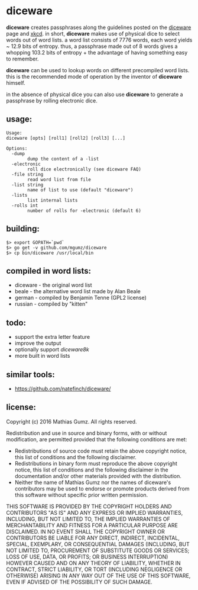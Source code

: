 # diceware

**diceware** creates passphrases along the guidelines posted on the [diceware]
page and [xkcd]. in short, **diceware** makes use of physical dice to select
words out of word lists. a word list consists of 7776 words, each word yields ~
12.9 bits of entropy. thus, a passphrase made out of 8 words gives a whopping
103.2 bits of entropy + the advantage of having something easy to remember.

**diceware** can be used to lookup words on different precompiled word lists.
this is the recommended mode of operation by the inventor of **diceware**
himself.

in the absence of physical dice you can also use **diceware** to generate a
passphrase by rolling electronic dice.

## usage:

    Usage:
    diceware [opts] [roll1] [roll2] [roll3] [...]

    Options:
      -dump
            dump the content of a -list
      -electronic
            roll dice electronically (see diceware FAQ)
      -file string
            read word list from file
      -list string
            name of list to use (default "diceware")
      -lists
            list internal lists
      -rolls int
            number of rolls for -electronic (default 6)


## building:

    $> export GOPATH=`pwd`
    $> go get -v github.com/mgumz/diceware
    $> cp bin/diceware /usr/local/bin

## compiled in word lists:

* diceware - the original word list
* beale - the alternative word list made by Alan Beale
* german - compiled by Benjamin Tenne (GPL2 license)
* russian - compiled by "kitten"

## todo:

* support the extra letter feature
* improve the output
* optionally support *diceware8k*
* more built in word lists

## similar tools:

* https://github.com/natefinch/diceware/


## license:

Copyright (c) 2016 Mathias Gumz. All rights reserved.

Redistribution and use in source and binary forms, with or without
modification, are permitted provided that the following conditions are
met:

   * Redistributions of source code must retain the above copyright
notice, this list of conditions and the following disclaimer.
   * Redistributions in binary form must reproduce the above
copyright notice, this list of conditions and the following disclaimer
in the documentation and/or other materials provided with the
distribution.
   * Neither the name of Mathias Gumz nor the names of diceware's
contributors may be used to endorse or promote products derived from
this software without specific prior written permission.

THIS SOFTWARE IS PROVIDED BY THE COPYRIGHT HOLDERS AND CONTRIBUTORS
"AS IS" AND ANY EXPRESS OR IMPLIED WARRANTIES, INCLUDING, BUT NOT
LIMITED TO, THE IMPLIED WARRANTIES OF MERCHANTABILITY AND FITNESS FOR
A PARTICULAR PURPOSE ARE DISCLAIMED. IN NO EVENT SHALL THE COPYRIGHT
OWNER OR CONTRIBUTORS BE LIABLE FOR ANY DIRECT, INDIRECT, INCIDENTAL,
SPECIAL, EXEMPLARY, OR CONSEQUENTIAL DAMAGES (INCLUDING, BUT NOT
LIMITED TO, PROCUREMENT OF SUBSTITUTE GOODS OR SERVICES; LOSS OF USE,
DATA, OR PROFITS; OR BUSINESS INTERRUPTION) HOWEVER CAUSED AND ON ANY
THEORY OF LIABILITY, WHETHER IN CONTRACT, STRICT LIABILITY, OR TORT
(INCLUDING NEGLIGENCE OR OTHERWISE) ARISING IN ANY WAY OUT OF THE USE
OF THIS SOFTWARE, EVEN IF ADVISED OF THE POSSIBILITY OF SUCH DAMAGE.


[diceware]: http://world.std.com/~reinhold/diceware.html
[xkcd]: https://xkcd.com/936/
